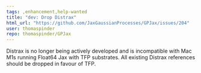 ```yaml
---
tags: ,enhancement,help-wanted
title: "dev: Drop Distrax"
html_url: "https://github.com/JaxGaussianProcesses/GPJax/issues/204"
user: thomaspinder
repo: thomaspinder/GPJax
---
```


Distrax is no longer being actively developed and is incompatible with Mac M1s running Float64 Jax with TFP substrates. All existing Distrax references should be dropped in favour of TFP.
